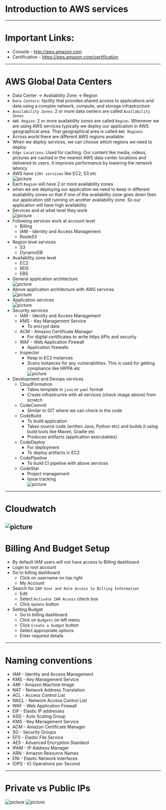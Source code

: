 # Introduction to AWS services
------
# Important Links:
* Console - http://aws.amazon.com
* Certification - https://aws.amazon.com/certification
------
# AWS Global Data Centers
* Data Center -> Availability Zone -> Region
* `Data Centers`: facility that provides shared access to applications and data using a complex network, compute, and storage infrastructure
* `Availability Zones`: 2 or more data centers are called `Availability Zones`
* `AWS Region`: 2 or more availability zones are called `Region`. Whenever we are using AWS services typically we deploy our application in AWS geographical area. That geographical area is called `AWS Regions`
* Across world there are different AWS regions available
* When we deploy services, we can choose which regions we need to deploy
* `Edge Locations`: Used for caching. Our content like media, videos, pictures are cached in the nearest AWS data center locations and delivered to users. It improves performance by lowering the network latency
* AWS have `130+ services` like EC2, S3 etc\
![picture](images/region-availability-zones.jpg)
* Each `Region` will have 2 or more availability zones
* when we are deploying our application we need to keep in different availability zones so that if one of the availability zone goes down then our application still running on another availability zone. So our application will have high availability
* Services and at what level they work\
![picture](images/account-users-services-scope.jpg)
* Following services work at account level
	* Billing
	* IAM - Identity and Access Management
	* Route53
* Region level services
	* S3
	* DynamoDB
* Availability zone level
	* EC2
	* RDS
	* EBS
* General application architecture\
![picture](images/application-architecture.jpg)
* Above application architecture with AWS services\
![picture](images/aws-application-architecture.jpg)
* Application services\
![picture](images/aws-application-services.jpg)
* Security services
	* IAM - Identity and Access Management
	* KMS - Key Management Service
		* To encrypt data
	* ACM - Amazon Certificate Manager
		* For digital certificates to write https APIs and security
	* WAF - Web Application Firewall
		* Application firewalls
	* Inspector
		* Keep in EC2 instances
		* Scans instances for any vulnerabilities. This is used for getting compliance like HIPPA etc\
![picture](images/security-services.jpg)
* Development and Devops services
	* CloudFormation
		* Takes template in `json` or `yaml` format
		* Create infrastructre with all services (check image above) from scratch
	* CodeCommit
		* Similar to GIT where we can check in the code
	* CodeBuild
		* To build application
		* Takes source code (written Java, Python etc) and builds it using build tools like Maven, Gradle etc
		* Produces artifacts (application executables)
	* CodeDeploy
		* For deployment
		* To deploy artifacts in EC2
	* CodePipeline
		* To build CI pipeline with above services
	* CodeStar
		* Project management
		* Issue tracking\
![picture](images/devops-services.jpg)
------
# Cloudwatch
![picture](images/cloud-watch/stream-logs-cloud-watch-create-alarm-flow.jpg)
------
# Billing And Budget Setup
* By default IAM users will not have access to Billing dashboard
* Login to root account
* Go to billing dashboard
	* Click on username on top right
	* My Account
* Search for `IAM User and Role Access to Billing Information`
	* Edit
	* Select `Activate IAM Access` check box
	* Click `Update` button
* Setting Budget
	* Go to billing dashboard
	* Click on `Budgets` on left menu
	* Click `Create a budget` button
	* Select appropriate options
	* Enter required details
------
# Naming conventions
* IAM - Identity and Access Management
* KMS - Key Management Service 
* AMI - Amazon Machine Image
* NAT - Network Address Translation
* ACL - Access Control List
* NACL - Network Access Control List
* WAF - Web Application Firewall
* EIP - Elastic IP addresses
* ASG - Auto Scaling Group
* KMS - Key Management Service
* ACM - Amazon Certificate Manager
* SG - Security Groups
* EFS - Elastic File Service
* AES - Advanced Encryption Standard
* IPAM - IP Address Manager
* ARN - Amazon Resource Names
* ENI - Elastic Network Interfaces
* IOPS - IO Operations per Second
------
# Private vs Public IPs
![picture](images/private-public-ips-1.jpg)
![picture](images/private-public-ips-2.jpg)
